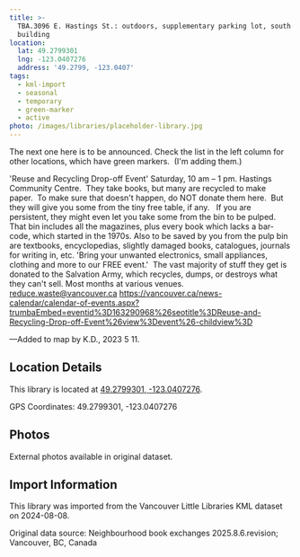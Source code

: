 ```yaml
---
title: >-
  TBA.3096 E. Hastings St.: outdoors, supplementary parking lot, south of the
  building
location:
  lat: 49.2799301
  lng: -123.0407276
  address: '49.2799, -123.0407'
tags:
  - kml-import
  - seasonal
  - temporary
  - green-marker
  - active
photo: /images/libraries/placeholder-library.jpg
---
```

The next one here is to be announced.
Check the list in the left column for other locations, which have green markers.  (I'm adding them.)

'Reuse and Recycling Drop-off Event'
Saturday, 10 am – 1 pm.
Hastings Community Centre.  They take books, but many are recycled to make paper.  To make sure that doesn't happen, do NOT donate them here.  But they will give you some from the tiny free table, if any.   If you are persistent, they might even let you take some from the bin to be pulped.  That bin includes all the magazines, plus every book which lacks a bar-code, which started in the 1970s. Also to be saved by you from the pulp bin are textbooks, encyclopedias, slightly damaged books, catalogues, journals for writing in, etc.
'Bring your unwanted electronics, small appliances, clothing and more to our FREE event.'  The vast majority of stuff they get is donated to the Salvation Army, which recycles, dumps, or destroys what they can't sell.
Most months at various venues.
reduce.waste@vancouver.ca
https://vancouver.ca/news-calendar/calendar-of-events.aspx?trumbaEmbed=eventid%3D163290968%26seotitle%3DReuse-and-Recycling-Drop-off-Event%26view%3Devent%26-childview%3D

—Added to map by K.D., 2023 5 11.

## Location Details

This library is located at [49.2799301, -123.0407276](https://www.google.com/maps?q=49.2799301,-123.0407276).

GPS Coordinates: 49.2799301, -123.0407276

## Photos

External photos available in original dataset.

## Import Information

This library was imported from the Vancouver Little Libraries KML dataset on 2024-08-08.

Original data source: Neighbourhood book exchanges 2025.8.6.revision; Vancouver, BC, Canada
